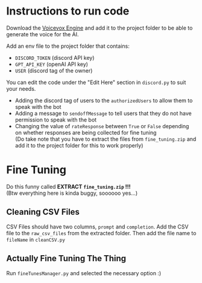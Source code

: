 # Instructions to run code

Download the [Voicevox Engine](https://github.com/VOICEVOX/voicevox_engine/releases/tag/0.14.4) and add it to the project folder to be able to generate the voice for the AI.

Add an env file to the project folder that contains:
- `DISCORD_TOKEN` (discord API key)
- `GPT_API_KEY` (openAI API key)
- `USER` (discord tag of the owner)

You can edit the code under the "Edit Here" section in `discord.py` to suit your needs.
- Adding the discord tag of users to the `authorizedUsers` to allow them to speak with the bot
- Adding a message to `sendoffMessage` to tell users that they do not have permission to speak with the bot
- Changing the value of `rateResponse` between `True` or `False` depending on whether responses are being collected for fine tuning
  <br>
  (Do take note that you have to extract the files from `fine_tuning.zip` and add it to the project folder for this to work properly)

# Fine Tuning
Do this funny called **EXTRACT `fine_tuning.zip` !!!**
<br>
(Btw everything here is kinda buggy, soooooo yes...)

## Cleaning CSV Files
CSV Files should have two columns, `prompt` and `completion`. Add the CSV file to the `raw_csv_files` from the extracted folder. Then add the file name to `fileName` in `cleanCSV.py`

## Actually Fine Tuning The Thing
Run `fineTunesManager.py` and selected the necessary option :)
